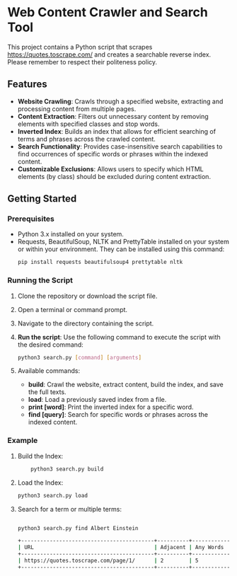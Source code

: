 # Web Content Crawler and Search Tool

This project contains a Python script that scrapes https://quotes.toscrape.com/ and creates a searchable reverse index.
Please remember to respect their politeness policy.

## Features

- **Website Crawling**: Crawls through a specified website, extracting and processing content from multiple pages.
- **Content Extraction**: Filters out unnecessary content by removing elements with specified classes and stop words.
- **Inverted Index**: Builds an index that allows for efficient searching of terms and phrases across the crawled content.
- **Search Functionality**: Provides case-insensitive search capabilities to find occurrences of specific words or phrases within the indexed content.
- **Customizable Exclusions**: Allows users to specify which HTML elements (by class) should be excluded during content extraction.

## Getting Started

### Prerequisites

- Python 3.x installed on your system.
- Requests, BeautifulSoup, NLTK and PrettyTable installed on your system or within your environment. They can be installed using this command:
    ```bash
    pip install requests beautifulsoup4 prettytable nltk
    ```

### Running the Script

1. Clone the repository or download the script file.
2. Open a terminal or command prompt.
3. Navigate to the directory containing the script.
4. **Run the script**: Use the following command to execute the script with the desired command:

   ```bash
   python3 search.py [command] [arguments]
   ```

5. Available commands:
    - **build**: Crawl the website, extract content, build the index, and save the full texts.
    - **load**: Load a previously saved index from a file.
    - **print [word]**: Print the inverted index for a specific word.
    - **find [query]**: Search for specific words or phrases across the indexed content.

### Example

1. Build the Index:
    ```bash
        python3 search.py build
    ```
2. Load the Index:
    ```bash
    python3 search.py load
    ```
3. Search for a term or multiple terms:
    ```bash

    python3 search.py find Albert Einstein

    +------------------------------------------+----------+------------+------------------+
    | URL                                      | Adjacent | Any Words  | Words Found      |
    +------------------------------------------+----------+------------+------------------+
    | https://quotes.toscrape.com/page/1/      | 2        | 5          | albert, einstein |
    +------------------------------------------+----------+------------+------------------+

    ```

